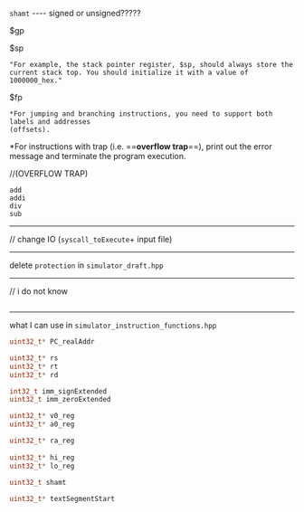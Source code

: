 `shamt` ---- signed or unsigned?????



$gp



$sp

```
"For example, the stack pointer register, $sp, should always store the current stack top. You should initialize it with a value of 1000000_hex."
```

$fp





```
*For jumping and branching instructions, you need to support both labels and addresses
(offsets).
```



*For instructions with trap (i.e. ==**overflow trap**==), print out the error message and terminate the
program execution.

//(OVERFLOW TRAP)

```
add
addi
div
sub
```

---

// change IO (`syscall_toExecute`+ input file)

---

delete `protection` in `simulator_draft.hpp`

---

// i do not know

```

```



---

what I can use in `simulator_instruction_functions.hpp`

```c++
uint32_t* PC_realAddr

uint32_t* rs
uint32_t* rt
uint32_t* rd

int32_t imm_signExtended
uint32_t imm_zeroExtended

uint32_t* v0_reg
uint32_t* a0_reg

uint32_t* ra_reg
    
uint32_t* hi_reg
uint32_t* lo_reg

uint32_t shamt
    
uint32_t* textSegmentStart
```


